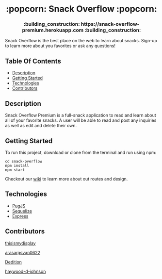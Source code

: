 <h1 align="center">:popcorn: Snack Overflow :popcorn:</h1>

<h3 align="center"> :building_construction: https://snack-overflow-premium.herokuapp.com :building_construction:</h3>

Snack Overflow is the best place on the web to learn about snacks. Sign-up to learn more about you favorites or ask any questions!

## Table Of Contents

- [Description](#description)
- [Getting Started](#getting-started)
- [Technologies](#technologies)
- [Contributors](#contributors)

## Description

Snack Overflow Premium is a full-snack application to read and learn about all of your favorite snacks. A user will be able to read and post any inquiries as well as edit and delete their own.

## Getting Started

To run this project, download or clone from the terminal and run using npm:

```
cd snack-overflow
npm install
npm start
```

Checkout our [wiki](https://github.com/thisismydisplay/snack-overflow/wiki) to learn more about out routes and design.

## Technologies

-   [PugJS](https://pugjs.org/api/getting-started.html)
-   [Sequelize](https://sequelize.org/)
-   [Express](https://expressjs.com/)

## Contributors

[thisismydisplay](https://github.com/thisismydisplay)

[arasargsyan0622](https://github.com/arasargsyan0622)

[Dedition](https://github.com/Dedition)

[haywood-d-johnson](https://github.com/haywood-d-johnson)
